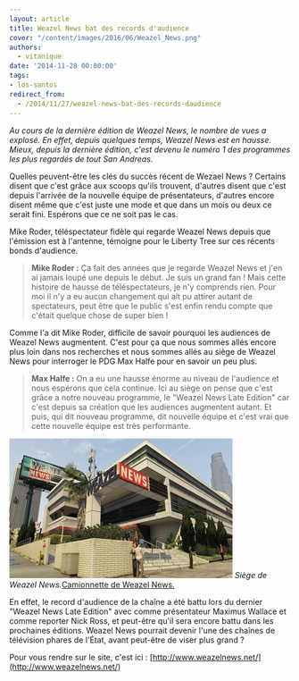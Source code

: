 ```yaml
---
layout: article
title: Weazel News bat des records d'audience
cover: "/content/images/2016/06/Weazel_News.png"
authors:
  - vitanique
date: '2014-11-28 00:00:00'
tags:
- los-santos
redirect_from:
  - /2014/11/27/weazel-news-bat-des-records-daudience
---
```


_Au cours de la dernière édition de Weazel News, le nombre de vues a explosé. En effet, depuis quelques temps, Weazel News est en hausse. Mieux, depuis la dernière édition, c'est devenu le numéro 1 des programmes les plus regardés de tout San Andreas._

Quelles peuvent-être les clés du succès récent de Wezael News ? Certains disent que c'est grâce aux scoops qu'ils trouvent, d'autres disent que c'est depuis l'arrivée de la nouvelle équipe de présentateurs, d'autres encore disent même que c'est juste une mode et que dans un mois ou deux ce serait fini. Espérons que ce ne soit pas le cas.

Mike Roder, téléspectateur fidèle qui regarde Weazel News depuis que l'émission est à l'antenne, témoigne pour le Liberty Tree sur ces récents bonds d'audience.

> **Mike Roder :** Ça fait des années que je regarde Weazel News et j'en ai jamais loupé une depuis le début. Je suis un grand fan ! Mais cette histoire de hausse de téléspectateurs, je n'y comprends rien. Pour moi il n'y a eu aucun changement qui ait pu attirer autant de spectateurs, peut être que le public s'est enfin rendu compte que c'était quelque chose de super bien !

Comme l'a dit Mike Roder, difficile de savoir pourquoi les audiences de Weazel News augmentent. C'est pour ça que nous sommes allés encore plus loin dans nos recherches et nous sommes allés au siège de Weazel News pour interroger le PDG Max Halfe pour en savoir un peu plus.

> **Max Halfe :** On a eu une hausse énorme au niveau de l'audience et nous espérons que cela continue. Ici au siège on pense que c'est grâce a notre nouveau programme, le "Weazel News Late Edition" car c'est depuis sa création que les audiences augmentent autant. Et puis, qui dit nouveau programme, dit nouvelle équipe et c'est vrai que cette nouvelle équipe est très performante.

![Siège de Weazel News.](/content/images/2016/06/cdn52.atwikiimg.jpg)
_Siège de Weazel News._[Camionnette de Weazel News.](/content/images/2016/06/Weazel-news-rumpo-white-back-gtav.png)

En effet, le record d'audience de la chaîne a été battu lors du dernier "Weazel News Late Edition" avec comme présentateur Maximus Wallace et comme reporter Nick Ross, et peut-être qu'il sera encore battu dans les prochaines éditions. Weazel News pourrait devenir l'une des chaînes de télévision phares de l'État, avant peut-être de viser plus grand ?

Pour vous rendre sur le site, c'est ici : [http://www.weazelnews.net/](http://www.weazelnews.net/)